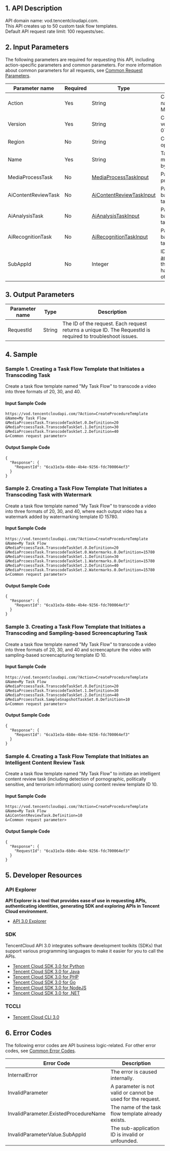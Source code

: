 ## 1. API Description
API domain name: vod.tencentcloudapi.com.  
This API creates up to 50 custom task flow templates.  
Default API request rate limit: 100 requests/sec.

## 2. Input Parameters
The following parameters are required for requesting this API, including action-specific parameters and common parameters. For more information about common parameters for all requests, see [Common Request Parameters](/document/api/266/31756).

| Parameter name | Required | Type | Description |
|---------|---------|---------|---------|
| Action | Yes | String | Common parameter; the name of this API: ModifyTranscodeTemplate |
| Version | Yes | String | Common parameter; the version of this API: 2018-07-17 |
| Region | No | String | Common parameter; optional for this API |
| Name | Yes | String | Task flow name ( maximum allowed size: 40 bytes). |
| MediaProcessTask | No | [MediaProcessTaskInput](/document/api/266/31773#MediaProcessTaskInput) | Parameter of the video processing task. |
| AiContentReviewTask | No | [AiContentReviewTaskInput](/document/api/266/31773#AiContentReviewTaskInput) | Parameter of the AI-based content review task. |
| AiAnalysisTask | No | [AiAnalysisTaskInput](/document/api/266/31773#AiAnalysisTaskInput) | Parameter of the AI-based content analysis task. |
| AiRecognitionTask | No | [AiRecognitionTaskInput](/document/api/266/31773#AiRecognitionTaskInput) | Parameter of the AI-based content recognition task. |
| SubAppId | No | Integer | ID of the VOD [sub-application](/document/product/266/14574). Input the ID of the sub-application that has the desired resources; otherwise, leave it blank. |
## 3. Output Parameters
| Parameter name | Type | Description |
|---------|---------|---------|
| RequestId | String | The ID of the request. Each request returns a unique ID. The RequestId is required to troubleshoot issues. |

## 4. Sample
### Sample 1. Creating a Task Flow Template that Initiates a Transcoding Task
Create a task flow template named "My Task Flow" to transcode a video into three formats of 20, 30, and 40.
#### Input Sample Code
```
https://vod.tencentcloudapi.com/?Action=CreateProcedureTemplate
&Name=My Task Flow
&MediaPrcoessTask.TranscodeTaskSet.0.Definition=20
&MediaPrcoessTask.TranscodeTaskSet.1.Definition=30
&MediaPrcoessTask.TranscodeTaskSet.2.Definition=40
&<Common request parameter>
```
#### Output Sample Code
```
{
  "Response": {
    "RequestId": "6ca31e3a-6b8e-4b4e-9256-fdc700064ef3"
  }
}
```
### Sample 2. Creating a Task Flow Template That Initiates a Transcoding Task with Watermark
Create a task flow template named "My Task Flow" to transcode a video into three formats of 20, 30, and 40, where each output video has a watermark added by watermarking template ID 15780.
#### Input Sample Code
```
https://vod.tencentcloudapi.com/?Action=CreateProcedureTemplate
&Name=My Task Flow
&MediaPrcoessTask.TranscodeTaskSet.0.Definition=20
&MediaPrcoessTask.TranscodeTaskSet.0.Watermarks.0.Definition=15780
&MediaPrcoessTask.TranscodeTaskSet.1.Definition=30
&MediaPrcoessTask.TranscodeTaskSet.1.Watermarks.0.Definition=15780
&MediaPrcoessTask.TranscodeTaskSet.2.Definition=40
&MediaPrcoessTask.TranscodeTaskSet.2.Watermarks.0.Definition=15780
&<Common request parameter>
```
#### Output Sample Code
```
{
  "Response": {
    "RequestId": "6ca31e3a-6b8e-4b4e-9256-fdc700064ef3"
  }
}
```
### Sample 3. Creating a Task Flow Template that Initiates a Transcoding and Sampling-based Screencapturing Task
Create a task flow template named "My Task Flow" to transcode a video into three formats of 20, 30, and 40 and screencapture the video with sampling-based screencapturing template ID 10.
#### Input Sample Code
```
https://vod.tencentcloudapi.com/?Action=CreateProcedureTemplate
&Name=My Task Flow
&MediaPrcoessTask.TranscodeTaskSet.0.Definition=20
&MediaPrcoessTask.TranscodeTaskSet.1.Definition=30
&MediaPrcoessTask.TranscodeTaskSet.2.Definition=40
&MediaPrcoessTask.SampleSnapshotTaskSet.0.Definition=10
&<Common request parameter>
```
#### Output Sample Code
```
{
  "Response": {
    "RequestId": "6ca31e3a-6b8e-4b4e-9256-fdc700064ef3"
  }
}
```
### Sample 4. Creating a Task Flow Template that Initiates an Intelligent Content Review Task
Create a task flow template named "My Task Flow" to initiate an intelligent content review task (including detection of pornographic, politically sensitive, and terrorism information) using content review template ID 10.
#### Input Sample Code
```
https://vod.tencentcloudapi.com/?Action=CreateProcedureTemplate
&Name=My Task Flow
&AiContentReviewTask.Definition=10
&<Common request parameter>
```
#### Output Sample Code
```
{
  "Response": {
    "RequestId": "6ca31e3a-6b8e-4b4e-9256-fdc700064ef3"
  }
}
```
## 5. Developer Resources
### API Explorer
**API Explorer is a tool that provides ease of use in requesting APIs, authenticating identities, generating SDK and exploring APIs in Tencent Cloud environment.**
* [API 3.0 Explorer](https://console.cloud.tencent.com/api/explorer?Product=vod&Version=2018-07-17&Action=CreateProcedureTemplate)

### SDK
TencentCloud API 3.0 integrates software development toolkits (SDKs) that support various programming languages to make it easier for you to call the APIs.
* [Tencent Cloud SDK 3.0 for Python](https://github.com/TencentCloud/tencentcloud-sdk-python)
* [Tencent Cloud SDK 3.0 for Java](https://github.com/TencentCloud/tencentcloud-sdk-java)
* [Tencent Cloud SDK 3.0 for PHP](https://github.com/TencentCloud/tencentcloud-sdk-php)
* [Tencent Cloud SDK 3.0 for Go](https://github.com/TencentCloud/tencentcloud-sdk-go)
* [Tencent Cloud SDK 3.0 for NodeJS](https://github.com/TencentCloud/tencentcloud-sdk-nodejs)
* [Tencent Cloud SDK 3.0 for .NET](https://github.com/TencentCloud/tencentcloud-sdk-dotnet)

### TCCLI
* [Tencent Cloud CLI 3.0](https://cloud.tencent.com/document/product/440/6176)

## 6. Error Codes
The following error codes are API business logic-related. For other error codes, see [Common Error Codes](/document/api/267/20461#.E5.85.AC.E5.85.B1.E9.94.99.E8.AF.AF.E7.A0.81).

| Error Code | Description |
|---------|---------|
| InternalError | The error is caused internally. |
| InvalidParameter | A parameter is not valid or cannot be used for the request.  |
| InvalidParameter.ExistedProcedureName | The name of the task flow template already exists. |
| InvalidParameterValue.SubAppId | The sub-application ID is invalid or unfounded. |

